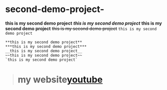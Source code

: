 # second-demo-project-
**this is my second demo project**
***this is my second demo project***
__this is my second demo project__
~~this is my second demo project~~
`this is my second demo project`
```
**this is my second demo project**
***this is my second demo project***
__this is my second demo project__
~~this is my second demo project~~
`this is my second demo project`
```
> # my website[youtube](https://www.youtube.com)
